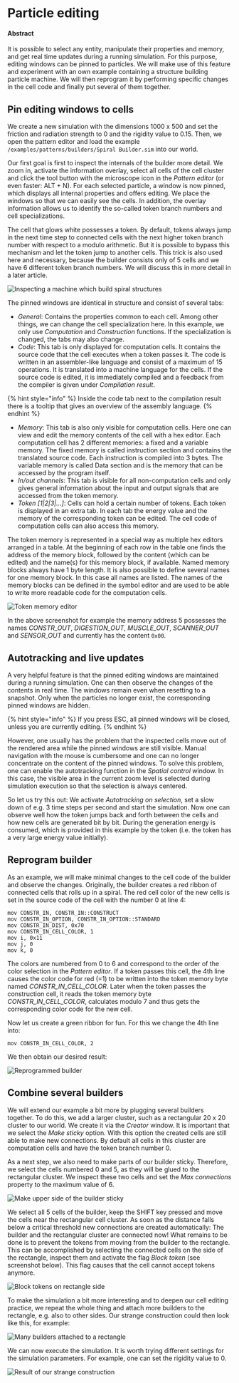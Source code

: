 # Particle editing

#### Abstract

It is possible to select any entity, manipulate their properties and memory, and get real time updates during a running simulation. For this purpose, editing windows can be pinned to particles. We will make use of this feature and experiment with an own example containing a structure building particle machine. We will then reprogram it by performing specific changes in the cell code and finally put several of them together.

## Pin editing windows to cells

We create a new simulation with the dimensions 1000 x 500 and set the friction and radiation strength to 0 and the rigidity value to 0.15. Then, we open the pattern editor and load the example `/examples/patterns/builders/Spiral Builder.sim` into our world.

Our first goal is first to inspect the internals of the builder more detail. We zoom in, activate the  information overlay, select all cells of the cell cluster and click the tool button with the microscope icon in the _Pattern editor_ (or even faster: ALT + N). For each selected particle, a window is now pinned, which displays all internal properties and offers editing. We place the windows so that we can easily see the cells. In addition, the overlay information allows us to identify the so-called token branch numbers and cell specializations.

The cell that glows white possesses a token. By default, tokens always jump in the next time step to connected cells with the next higher token branch number with respect to a modulo arithmetic. But it is possible to bypass this mechanism and let the token jump to another cells. This trick is also used here and necessary, because the builder consists only of 5 cells and we have 6 different token branch numbers. We will discuss this in more detail in a later article.

![Inspecting a machine which build spiral structures](<../.gitbook/assets/particle editors.png>)

The pinned windows are identical in structure and consist of several tabs:

* _General_: Contains the properties common to each cell. Among other things, we can change the cell specialization here. In this example, we only use _Computation_ and _Construction_ functions. If the specialization is changed, the tabs may also change.
* _Code_: This tab is only displayed for computation cells. It contains the source code that the cell executes when a token passes it. The code is written in an assembler-like language and  consist of a maximum of 15 operations. It is translated into a machine language for the cells. If the source code is edited, it is immediately compiled and a feedback from the compiler is given under _Compilation result_.

{% hint style="info" %}
Inside the code tab next to the compilation result there is a tooltip that gives an overview of the assembly language.
{% endhint %}

* _Memory_: This tab is also only visible for computation cells. Here one can view and edit the memory contents of the cell with a hex editor. Each computation cell has 2 different memories: a fixed and a variable memory. The fixed memory is called instruction section and contains the translated source code. Each instruction is compiled into 3 bytes. The variable memory is called Data section and is the memory that can be accessed by the program itself.
* _In/out channels_: This tab is visible for all non-computation cells and only gives general information about the input and output signals that are accessed from the token memory.
* _Token \[1|2|3|...]_: Cells can hold a certain number of tokens. Each token is displayed in an extra tab. In each tab the energy value and the memory of the corresponding token can be edited. The cell code of computation cells can also access this memory.&#x20;

The token memory is represented in a special way as multiple hex editors arranged in a table. At the beginning of each row in the table one finds the address of the memory block, followed by the content (which can be edited) and the name(s) for this memory block, if available. Named memory blocks always have 1 byte length. It is also possible to define several names for one memory block. In this case all names are listed. The names of the memory blocks can be defined in the symbol editor and are used to be able to write more readable code for the computation cells.

![Token memory editor](<../.gitbook/assets/token editor.png>)

In the above screenshot for example the memory address 5 possesses the names _CONSTR\_OUT_, _DIGESTION\_OUT_, _MUSCLE\_OUT_, _SCANNER\_OUT_ and _SENSOR\_OUT_ and currently has the content `0x00`.

## Autotracking and live updates&#x20;

A very helpful feature is that the pinned editing windows are maintained during a running simulation. One can then observe the changes of the contents in real time. The windows remain even when resetting to a snapshot. Only when the particles no longer exist, the corresponding pinned windows are hidden.

{% hint style="info" %}
If you press ESC, all pinned windows will be closed, unless you are currently editing.
{% endhint %}

However, one usually has the problem that the inspected cells move out of the rendered area while the pinned windows are still visible. Manual navigation with the mouse is cumbersome and one can no longer concentrate on the content of the pinned windows. To solve this problem, one can enable the autotracking function in the _Spatial control_ window. In this case, the visible area in the current zoom level is selected during simulation execution so that the selection is always centered.

So let us try this out: We activate _Autotracking on selection_, set a slow down of e.g. 3 time steps per second and start the simulation. Now one can observe well how the token jumps back and forth between the cells and how new cells are generated bit by bit. During the generation energy is consumed, which is provided in this example by the token (i.e. the token has a very large energy value initially).

## Reprogram builder

As an example, we will make minimal changes to the cell code of the builder and observe the changes. Originally, the builder creates a red ribbon of connected cells that rolls up in a spiral. The red cell color of the new cells is set in the source code of the cell with the number 0 at line 4:

```
mov CONSTR_IN, CONSTR_IN::CONSTRUCT
mov CONSTR_IN_OPTION, CONSTR_IN_OPTION::STANDARD
mov CONSTR_IN_DIST, 0x70
mov CONSTR_IN_CELL_COLOR, 1
mov i, 0x11
mov j, 0
mov k, 0
```

The colors are numbered from 0 to 6 and correspond to the order of the color selection in the _Pattern editor_. If a token passes this cell, the 4th line causes the color code for red (=1) to be written into the token memory byte named _CONSTR\_IN\_CELL\_COLOR_. Later when the token passes the construction cell, it reads the token memory byte _CONSTR\_IN\_CELL\_COLOR_, calculates modulo 7 and thus gets the corresponding color code for the new cell.

Now let us create a green ribbon for fun. For this we change the 4th line into:

```
mov CONSTR_IN_CELL_COLOR, 2
```

We then obtain our desired result:

![Reprogrammed builder](<../.gitbook/assets/green spiral.png>)

## Combine several builders

We will extend our example a bit more by plugging several builders together. To do this, we add a larger cluster, such as a rectangular 20 x 20 cluster to our world. We create it via the _Creator_ window. It is important that we select the _Make sticky_ option. With this option the created cells are still able to make new connections. By default all cells in this cluster are computation cells and have the token branch number 0.

As a next step, we also need to make parts of our builder sticky. Therefore, we select the cells numbered 0 and 5, as they will be glued to the rectangular cluster. We inspect these two cells and set the _Max connections_ property to the maximum value of 6.

![Make upper side of the builder sticky](<../.gitbook/assets/sticky builder.png>)

We select all 5 cells of the builder, keep the SHIFT key pressed and move the cells near the rectangular cell cluster. As soon as the distance falls below a critical threshold new connections are created automatically: The builder and the rectangular cluster are connected now! What remains to be done is to prevent the tokens from moving from the builder to the rectangle. This can be accomplished by selecting the connected cells on the side of the rectangle, inspect them and activate the flag _Block token_ (see screenshot below). This flag causes that the cell cannot accept tokens anymore.

![Block tokens on rectangle side](<../.gitbook/assets/rect connected with builder.png>)

To make the simulation a bit more interesting and to deepen our cell editing practice, we repeat the whole thing and attach more builders to the rectangle, e.g. also to other sides. Our strange construction could then look like this, for example:

![Many builders attached to a rectangle](<../.gitbook/assets/rect with builders.png>)

We can now execute the simulation. It is worth trying different settings for the simulation parameters. For example, one can set the rigidity value to 0.

![Result of our strange construction ](<../.gitbook/assets/rect with builders result.png>)
